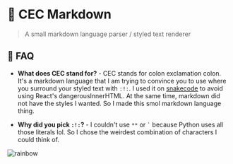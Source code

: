 # 🐛 CEC Markdown
> A small markdown language parser / styled text renderer

## 🤔 FAQ  
  
* **What does CEC stand for?** - CEC stands for colon exclamation colon. It's a markdown language that I am trying to convince you to use where you surround your styled text with `:!:`. I used it on [snakecode](https://github.com/hwelsters/snakecode) to avoid using React's dangerousInnerHTML. At the same time, markdown did not have the styles I wanted. So I made this smol markdown language thing.  
  
* **Why did you pick `:!:`?** - I couldn't use `**` or ``` ` ``` because Python uses all those literals lol. So I chose the weirdest combination of characters I could think of.  

![rainbow](https://user-images.githubusercontent.com/84760072/208384585-03ebeb8d-25ad-4764-8c55-3952c670dce5.png)

